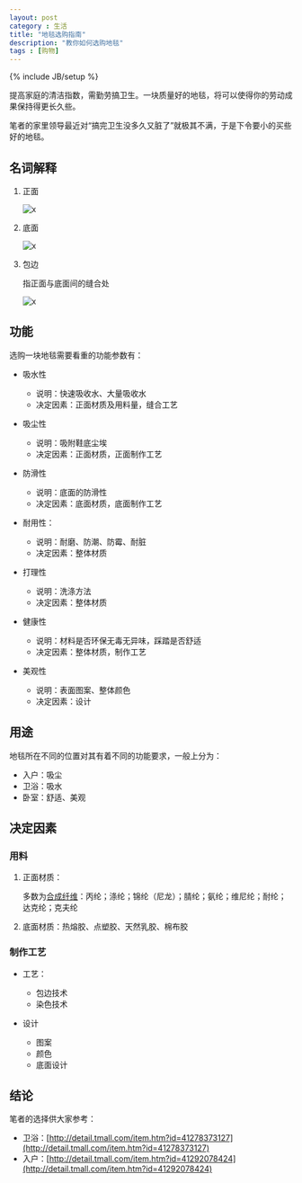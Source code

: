 ```yaml
---
layout: post
category : 生活
title: "地毯选购指南"
description: "教你如何选购地毯"
tags : [购物]
---
```

{% include JB/setup %}

提高家庭的清洁指数，需勤劳搞卫生。一块质量好的地毯，将可以使得你的劳动成果保持得更长久些。

笔者的家里领导最近对“搞完卫生没多久又脏了”就极其不满，于是下令要小的买些好的地毯。

## 名词解释

1. 正面

    ![x](http://gtms04.alicdn.com/tps/i4/TB1RIX2HXXXXXbwXFXX_7hyLVXX-682-419.jpg)
2. 底面

    ![x](http://gtms01.alicdn.com/tps/i1/TB1dLV4HXXXXXbZXpXXXwp69XXX-764-672.jpg)
3. 包边

    指正面与底面间的缝合处
    
    ![x](http://gtms02.alicdn.com/tps/i2/TB1ms2zGVXXXXb3aXXXCHgR7XXX-761-483.jpg)

## 功能

选购一块地毯需要看重的功能参数有：

* 吸水性

    * 说明：快速吸收水、大量吸收水
    * 决定因素：正面材质及用料量，缝合工艺
* 吸尘性

    * 说明：吸附鞋底尘埃
    * 决定因素：正面材质，正面制作工艺
* 防滑性

    * 说明：底面的防滑性
    * 决定因素：底面材质，底面制作工艺
* 耐用性：

    * 说明：耐磨、防潮、防霉、耐脏
    * 决定因素：整体材质
* 打理性

    * 说明：洗涤方法
    * 决定因素：整体材质
* 健康性

    * 说明：材料是否环保无毒无异味，踩踏是否舒适
    * 决定因素：整体材质，制作工艺
* 美观性

    * 说明：表面图案、整体颜色
    * 决定因素：设计

## 用途

地毯所在不同的位置对其有着不同的功能要求，一般上分为：

* 入户：吸尘
* 卫浴：吸水
* 卧室：舒适、美观

## 决定因素

### 用料

1. 正面材质：

    多数为[合成纤维](http://baike.baidu.com/view/62135.htm)：丙纶；涤纶；锦纶（尼龙）；腈纶；氨纶；维尼纶；耐纶；达克纶；克夫纶

2. 底面材质：热熔胶、点塑胶、天然乳胶、棉布胶

### 制作工艺

* 工艺：

    * 包边技术
    * 染色技术 
* 设计

    * 图案
    * 颜色
    * 底面设计

## 结论

笔者的选择供大家参考：

* 卫浴：[http://detail.tmall.com/item.htm?id=41278373127](http://detail.tmall.com/item.htm?id=41278373127)
* 入户：[http://detail.tmall.com/item.htm?id=41292078424](http://detail.tmall.com/item.htm?id=41292078424)
